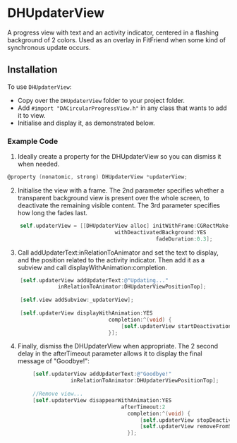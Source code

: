 DHUpdaterView
=============

A progress view with text and an activity indicator, centered in a flashing background of 2 colors. Used as an overlay in FitFriend when some kind of synchronous update occurs.

## Installation

To use `DHUpdaterView`:

- Copy over the `DHUpdaterView` folder to your project folder.
- Add `#import "DACircularProgressView.h"` in any class that wants to add it to view. 
- Initialise and display it, as demonstrated below.

### Example Code

1) Ideally create a property for the DHUpdaterView so you can dismiss it when needed.

```objective-c
@property (nonatomic, strong) DHUpdaterView *updaterView;
```


2) Initialise the view with a frame. The 2nd parameter specifies whether a transparent background view is present over the whole screen, to deactivate the remaining visible content. The 3rd parameter specifies how long the fades last. 

```objective-c
   	self.updaterView = [[DHUpdaterView alloc] initWithFrame:CGRectMake(0, 0, 260, 200)
                                  withDeactivatedBackground:YES
                                               fadeDuration:0.3];
```

3) Call addUpdaterText:inRelationToAnimator and set the text to display, and the position related to the activity indicator. Then add it as a subview and call displayWithAnimation:completion.

```objective-c
    [self.updaterView addUpdaterText:@"Updating..."
                inRelationToAnimator:DHUpdaterViewPositionTop];
    
    [self.view addSubview:_updaterView];
    
    [self.updaterView displayWithAnimation:YES
                                completion:^(void) {
                                    [self.updaterView startDeactivationViewFlashAtInterval:0.8];
                                }];

```

4) Finally, dismiss the DHUpdaterView when appropriate. The 2 second delay in the afterTimeout parameter allows it to display the final message of "Goodbye!":

```objective-c
        [self.updaterView addUpdaterText:@"Goodbye!"
                    inRelationToAnimator:DHUpdaterViewPositionTop];
        
        //Remove view...
        [self.updaterView disappearWithAnimation:YES
                                    afterTimeout:2
                                      completion:^(void) {
                                          [self.updaterView stopDeactivationViewFlash];
                                          [self.updaterView removeFromSuperview];
                                      }];
```

